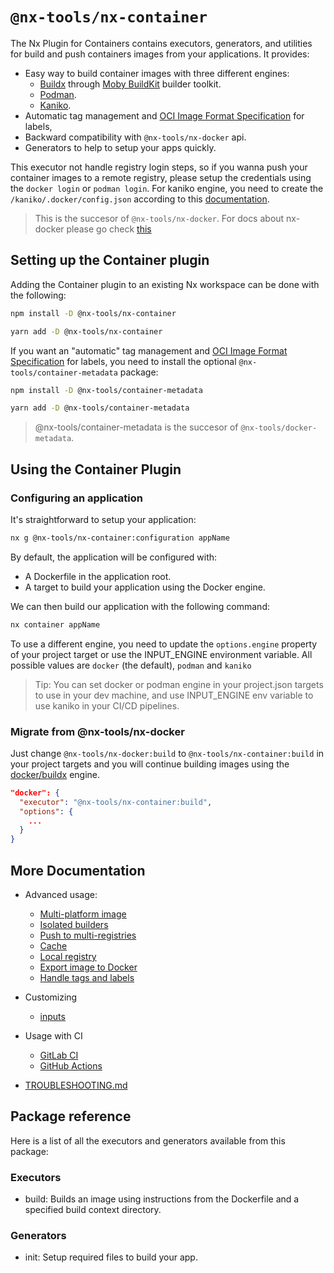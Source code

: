 # `@nx-tools/nx-container`

The Nx Plugin for Containers contains executors, generators, and utilities for build and push containers images from your applications. It provides:

- Easy way to build container images with three different engines:
  - [Buildx](https://github.com/docker/buildx) through [Moby BuildKit](https://github.com/moby/buildkit) builder toolkit.
  - [Podman](https://docs.podman.io/en/latest/).
  - [Kaniko](https://github.com/GoogleContainerTools/kaniko).
- Automatic tag management and [OCI Image Format Specification](https://github.com/opencontainers/image-spec/blob/master/annotations.md) for labels,
- Backward compatibility with `@nx-tools/nx-docker` api.
- Generators to help to setup your apps quickly.

This executor not handle registry login steps, so if you wanna push your container images to a remote registry, please setup the credentials using the `docker login` or `podman login`. For kaniko engine, you need to create the `/kaniko/.docker/config.json` according to this [documentation](https://github.com/GoogleContainerTools/kaniko#pushing-to-docker-hub).

> This is the succesor of `@nx-tools/nx-docker`. For docs about nx-docker please go check [this](https://github.com/gperdomor/nx-tools/tree/nx-docker%403.0.5)

## Setting up the Container plugin

Adding the Container plugin to an existing Nx workspace can be done with the following:

```bash
npm install -D @nx-tools/nx-container
```

```bash
yarn add -D @nx-tools/nx-container
```

If you want an "automatic" tag management and [OCI Image Format Specification](https://github.com/opencontainers/image-spec/blob/master/annotations.md) for labels, you need to install the optional `@nx-tools/container-metadata` package:

```bash
npm install -D @nx-tools/container-metadata
```

```bash
yarn add -D @nx-tools/container-metadata
```

> @nx-tools/container-metadata is the succesor of `@nx-tools/docker-metadata`.

## Using the Container Plugin

### Configuring an application

It's straightforward to setup your application:

```bash
nx g @nx-tools/nx-container:configuration appName
```

By default, the application will be configured with:

- A Dockerfile in the application root.
- A target to build your application using the Docker engine.

We can then build our application with the following command:

```bash
nx container appName
```

To use a different engine, you need to update the `options.engine` property of your project target or use the INPUT_ENGINE environment variable. All possible values are `docker` (the default), `podman` and `kaniko`

> Tip: You can set docker or podman engine in your project.json targets to use in your dev machine, and use INPUT_ENGINE env variable to use kaniko in your CI/CD pipelines.

### Migrate from @nx-tools/nx-docker

Just change `@nx-tools/nx-docker:build` to `@nx-tools/nx-container:build` in your project targets and you will continue building images using the [docker/buildx](https://github.com/docker/buildx) engine.

```json
"docker": {
  "executor": "@nx-tools/nx-container:build",
  "options": {
    ...
  }
}
```

## More Documentation

- Advanced usage:

  - [Multi-platform image](plugins/nx-container/docs/advanced/multi-platform.md)
  - [Isolated builders](plugins/nx-container/docs/advanced/isolated-builders.md)
  - [Push to multi-registries](plugins/nx-container/docs/advanced/push-multiple-registries.md)
  - [Cache](plugins/nx-container/docs/advanced/cache.md)
  - [Local registry](plugins/nx-container/docs/advanced/local-registry.md)
  - [Export image to Docker](plugins/nx-container/docs/advanced/export-docker.md)
  - [Handle tags and labels](plugins/nx-container/docs/advanced/tags-labels.md)

- Customizing

  - [inputs](plugins/nx-container/docs/inputs.md)

- Usage with CI

  - [GitLab CI](plugins/nx-container/docs/ci/gitlab-ci.md)
  - [GitHub Actions](plugins/nx-container/docs/ci/github-actions.md)

- [TROUBLESHOOTING.md](plugins/nx-container/TROUBLESHOOTING.md)

## Package reference

Here is a list of all the executors and generators available from this package:

### Executors

- build: Builds an image using instructions from the Dockerfile and a specified build context directory.

### Generators

- init: Setup required files to build your app.

